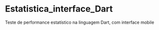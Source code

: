 # Estatistica_interface_Dart
Teste de performance estatístico na linguagem Dart, com interface mobile
